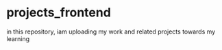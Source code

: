 # projects_frontend
in this repository, iam uploading my work and related projects towards my learning
